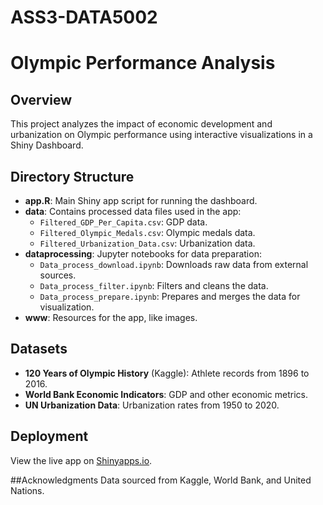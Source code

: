 # ASS3-DATA5002
# Olympic Performance Analysis

## Overview

This project analyzes the impact of economic development and urbanization on Olympic performance using interactive visualizations in a Shiny Dashboard. 

## Directory Structure

- **app.R**: Main Shiny app script for running the dashboard.
- **data**: Contains processed data files used in the app:
  - `Filtered_GDP_Per_Capita.csv`: GDP data.
  - `Filtered_Olympic_Medals.csv`: Olympic medals data.
  - `Filtered_Urbanization_Data.csv`: Urbanization data.
- **dataprocessing**: Jupyter notebooks for data preparation:
  - `Data_process_download.ipynb`: Downloads raw data from external sources.
  - `Data_process_filter.ipynb`: Filters and cleans the data.
  - `Data_process_prepare.ipynb`: Prepares and merges the data for visualization.
- **www**: Resources for the app, like images.

## Datasets

- **120 Years of Olympic History** (Kaggle): Athlete records from 1896 to 2016.
- **World Bank Economic Indicators**: GDP and other economic metrics.
- **UN Urbanization Data**: Urbanization rates from 1950 to 2020.

## Deployment

View the live app on [Shinyapps.io](https://0266tk-0-0.shinyapps.io/ass3/).

##Acknowledgments
Data sourced from Kaggle, World Bank, and United Nations.
